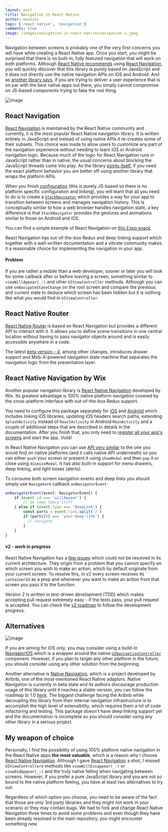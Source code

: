 ```yaml
---
layout: post
title: Navigation in React Native
author: mateusz
tags: ['react native', 'navigation']
comments: true
image: /images/navigation-in-react-native/navigation-1.jpeg
---
```


Navigation between screens is probably one of the very first concerns you will have while creating a React Native app. Once you start, you might be surprised that there is no built-in, fully featured navigation that will work on both platforms. Although [React Native recommends](https://facebook.github.io/react-native/docs/navigation.html) using [React Navigation](https://reactnavigation.org), you will quickly discover that this library is purely based on JavaScript and it does not directly use the native navigation APIs on iOS and Android. And as [another library says](https://github.com/wix/react-native-navigation#quick-links), if you are trying to deliver a user experience that is on par with the best native apps out there, you simply cannot compromise on JS-based components trying to fake the real thing.

![image](/images/navigation-in-react-native/navigation-1.jpeg)

## React Navigation

[React Navigation](https://github.com/react-navigation/react-navigation) is maintained by the React Native community and currently, it is the most popular React Native navigation library. It is written entirely in JavaScript and instead of using native APIs it re-creates some of their subsets. This choice was made to allow users to customize any part of the navigation experience without needing to learn iOS or Android navigation logic. Because much of the logic for React Navigation runs in JavaScript rather than in native, the usual concerns about blocking the JavaScript threads come into play. As the library [points itself](https://reactnavigation.org/docs/pitch.html), if you need the exact platform behavior you are better off using another library that wraps the platform APIs.

When you finish [configuration](https://reactnavigation.org/docs/getting-started.html) (this is purely JS-based so there is no platform specific configuration and linking), you will learn that all you need to do is to create a [`StackNavigator`](https://reactnavigation.org/docs/hello-react-navigation.html#creating-a-stacknavigator) which provides a way for your app to transition between screens and manages navigation history. This is conceptually similar to how a web browser handles navigation state, a key difference is that `StackNavigator` provides the gestures and animations similar to those on Android and iOS.

You can find a simple example of React Navigation on [this Expo snack](https://snack.expo.io/@react-navigation/our-first-navigate).

React Navigation has out-of-the-box Redux and deep linking support which together with a well-written documentation and a vibrate community makes it a reasonable choice for implementing the navigation in your app.

#### Problem

If you are rather a mobile than a web developer, sooner or later you will look for some callback after or before leaving a screen, something similar to `viewWillAppear(_:)` and other `UIViewController` methods. Although you can use `onNavigateStateChange` on the root screen and compare the previous and current state to deduce which screen has been hidden but it is nothing like what you would find in `UIViewController`.

## React Native Router

[React Native Router](https://github.com/aksonov/react-native-router-flux) is based on React Navigation but provides a different API to interact with it. It allows you to define scene transitions in one central location without having to pass navigator objects around and is easily accessible anywhere in a code.

The latest [beta version - 4](https://github.com/aksonov/react-native-router-flux), among other changes, introduces drawer support and Mob-X-powered navigation state machine that separates the navigation logic from the presentation layer.

## React Native Navigation by Wix

Another popular navigation library is [React Native Navigation](https://github.com/wix/react-native-navigation) developed by Wix. Its greatest advantage is 100% native platform navigation covered by the cross-platform interface with out-of-the-box Redux support.

You need to configure this package separately for [iOS](https://wix.github.io/react-native-navigation/#/installation-ios) and [Android](https://wix.github.io/react-native-navigation/#/installation-android) which includes linking iOS libraries, updating iOS headers search paths, extending `SplashActivity` instead of `ReactActivity` in Android `MainActivity` and a couple of additional steps that are described in details in the documentation. After you finish that, you only need to [register all your app's screens](https://wix.github.io/react-native-navigation/#/usage) and start the app. Voilà!

In React Native Navigation you can use [API very similar](https://wix.github.io/react-native-navigation/#/screen-api) to the one you would find on native platforms (and it calls native API underneath) so you can either `push` your screen or present it using `showModal` and then `pop` it or close using `dismissModal`. It has also built-in support for menu drawers, deep linking, and light boxes (alerts).

To consume both screen navigation events and deep links you should simply use `Navigator`s callback `onNavigatorEvent`:

```typescript
onNavigatorEvent(event: NavigatorEvent) {
    if (event.id === 'willAppear') {
        // do some fancy stuff
    } else if (event.type === 'DeepLink') {
        const parts = event.link.split('/')
        if (parts[0] === 'your-deep-link') {
          // navigate
        }
    }
}
```

#### v2 - work in progress

React Native Navigation has a [few issues](https://github.com/wix/react-native-navigation/tree/v2#react-native-navigation-v2-wip) which could not be resolved in its current architecture. They origin from a problem that you cannot specify on which screen you wish to make an action, which by default originate from your current screen. To resolve this, in v2 every screen receives its `containerId` as a prop and whenever you want to make an action from that screen you pass it to the function.

Version 2 is written in test-driven development (TDD) which makes accepting pull request extremely easy - if the tests pass, your pull request is accepted. You can check the [v2 roadmap](https://github.com/wix/react-native-navigation/tree/v2#v2-roadmap) to follow the development progress.

## Alternatives

![image](/images/navigation-in-react-native/navigation-2.jpeg)

If you are aiming for iOS only, you may consider using a build-in [NavigatorIOS](https://facebook.github.io/react-native/docs/navigation.html#navigatorios) which is a wrapper around the native [`UINavigationController`](https://developer.apple.com/documentation/uikit/uinavigationcontroller) component. However, if you plan to target any other platform in the future, you should consider using any other solution from the beginning.

Another alternative is [Native Navigation](http://airbnb.io/native-navigation), which is a project developed by Airbnb, one of the most-mentioned React Native adaptors. Native Navigation is currently in beta state and its authors discourage production usage of this library until it reaches a stable version, you can follow the roadmap to 1.0 [here](http://airbnb.io/native-navigation/docs/roadmap.html). The biggest challenge facing the Aribnb while decoupling this library from their internal navigation infrastructure is to accomplish the high level of extensibility, which requires them a lot of code refactoring and testing. This package doesn't have deep linking support yet and the documentation is incomplete so you should consider using any other library in a serious project.

## My weapon of choice

Personally, I find the possibility of using 100% platform native navigation in the React Native apps **the most valuable**, which is a reason why I choose [React Native Navigation](https://github.com/wix/react-native-navigation). Although I gave [React Navigation](https://github.com/react-navigation/react-navigation) a shot, I missed `UIViewController`s methods like `viewWillDisappear(_:)` or `viewDidAppear(_:)` and the truly native felling when navigating between screens. However, if you prefer a pure JavaScript library and you are not so bound to the native platform feeling, you have at least two alternatives to try out.

Regardless of which option you choose, you need to be aware of the fact that those are only 3rd party libraries and they might not work in your scenario or they may contain bugs. We had to fork and change React Native Navigation three times to avoid some problems and even though they have been already resolved in the main repository, you might encounter something new.
